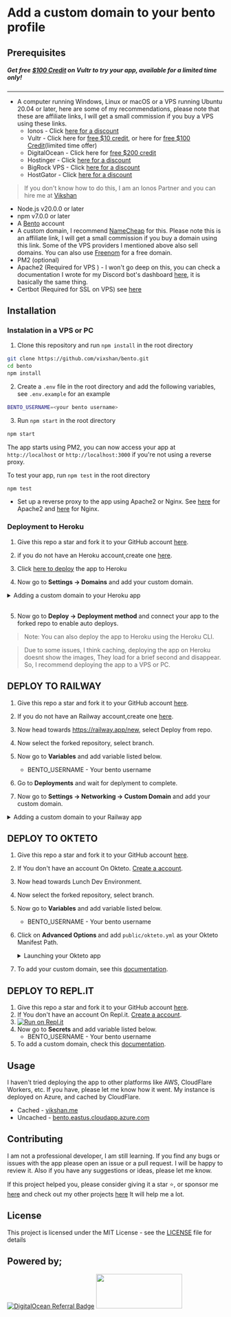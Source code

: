# Add a custom domain to your bento profile

## Prerequisites

##### Get free [$100 Credit](https://www.vultr.com/?ref=9556008-8H) on Vultr to try your app, available for a limited time only!

---

- A computer running Windows, Linux or macOS or a VPS running Ubuntu 20.04 or
  later, here are some of my recommendations, please note that these are
  affiliate links, I will get a small commission if you buy a VPS using these
  links.
  - Ionos - Click [here for a discount](https://acn.ionos.com/SHA5)
  - Vultr - Click here for
    [free $10 credit](https://www.vultr.com/?ref=9556007), or here for
    [free $100 Credit](https://www.vultr.com/?ref=9556008-8H)(limited time
    offer)
  - DigitalOcean - Click here for
    [free $200 credit](https://digitalocean.pxf.io/vikshan)
  - Hostinger - Click [here for a discount](https://hostinger.sjv.io/vikshan)
  - BigRock VPS - Click [here for a discount](https://bigrock-in.sjv.io/vikshan)
  - HostGator - Click
    [here for a discount](https://https://partners.hostgator.com/vikshan)

> If you don't know how to do this, I am an Ionos Partner and you can hire me at
> [Vikshan](https://partnernetwork.ionos.com/partner/vixshan)

- Node.js v20.0.0 or later
- npm v7.0.0 or later
- A [Bento](https://bento.me/vikshan) account
- A custom domain, I recommend [NameCheap](https://namecheap.pxf.io/vikshan) for
  this. Please note this is an affiliate link, I will get a small commission if
  you buy a domain using this link. Some of the VPS providers I mentioned above
  also sell domains. You can also use [Freenom](https://freenom.com) for a free
  domain.
- PM2 (optional)
- Apache2 (Required for VPS ) - I won't go deep on this, you can check a
  documentation I wrote for my Discord bot's dashboard
  [here](https://docs.vikshan.me/installation/dashboard/custom-domain), it is
  basically the same thing.
- Certbot (Required for SSL on VPS) see
  [here](https://docs.vikshan.me/installation/dashboard/custom-domain/ssl-certificate)

## Installation

### Instalation in a VPS or PC

1. Clone this repository and run `npm install` in the root directory

```bash
git clone https://github.com/vixshan/bento.git
cd bento
npm install
```

2. Create a `.env` file in the root directory and add the following variables,
   see `.env.example` for an example

```bash
BENTO_USERNAME=<your bento username>
```

3. Run `npm start` in the root directory

```bash
npm start
```

The app starts using PM2, you can now access your app at `http://localhost` or
`http://localhost:3000` if you're not using a reverse proxy.

To test your app, run `npm test` in the root directory

```bash
npm test
```

- Set up a reverse proxy to the app using Apache2 or Nginx. See
  [here](https://docs.vikshan.me/installation/dashboard/custom-domain) for
  Apache2 and
  [here](https://docs.nginx.com/nginx/admin-guide/web-server/reverse-proxy/) for
  Nginx.

### Deployment to Heroku

1. Give this repo a star and fork it to your GitHub account
   [here](https://github.com/vixshan/bento/fork).
2. if you do not have an Heroku account,create one
   [here](https://signup.heroku.com/).
3. Click
   [here to deploy](https://dashboard.heroku.com/new?template=https%3A%2F%2Fgithub.com%2Fvixshan%2Fbento)
   the app to Heroku

4. Now go to <b>Settings -> Domains</b> and add your custom domain.

<details>
  <summary>Adding a custom domain to your Heroku app</summary>
  <img src="public/images/heroku-dom.jpeg">
</details>
<br>

5. Now go to <b>Deploy -> Deployment method</b> and connect your app to the
   forked repo to enable auto deploys.

> Note: You can also deploy the app to Heroku using the Heroku CLI.

> Due to some issues, I think caching, deploying the app on Heroku doesnt show
> the images, They load for a brief second and disappear. So, I recommend
> deploying the app to a VPS or PC.

## DEPLOY TO RAILWAY

1. Give this repo a star and fork it to your GitHub account
   [here](https://github.com/vixshan/bento/fork).

2. If you do not have an Railway account,create one
   [here](https://railway.app/).

3. Now head towards https://railway.app/new, select Deploy from repo.
4. Now select the forked repository, select branch.
5. Now go to <b>Variables</b> and add variable listed below.
   - BENTO_USERNAME - Your bento username
6. Go to <b>Deployments</b> and wait for deplyment to complete.
7. Now go to <b>Settings -> Networking -> Custom Domain</b> and add your custom
   domain.

<details>
  <summary>Adding a custom domain to your Railway app</summary>
  <img src="public/images/raiway-dom.jpeg">
</details>

## DEPLOY TO OKTETO

1. Give this repo a star and fork it to your GitHub account
   [here](https://github.com/vixshan/bento/fork).

2. If You don't have an account On Okteto.
   [Create a account](https://www.okteto.com/pricing/?plan=SaaS).

3. Now head towards Lunch Dev Environment.
4. Now select the forked repository, select branch.
5. Now go to <b>Variables</b> and add variable listed below.
   - BENTO_USERNAME - Your bento username
6. Click on <b>Advanced Options </b> and add `public/okteto.yml` as your Okteto
   Manifest Path.
   <details>
     <summary>Launching your Okteto app</summary>
     <img src="public/images/okteto.jpeg">
   </details>
7. To add your custom domain, see this
   [documentation](https://www.okteto.com/docs/cloud/custom-domains/).

## DEPLOY TO REPL.IT
1. Give this repo a star and fork it to your GitHub account
   [here](https://github.com/vixshan/bento/fork).
2. If You don't have an account On Repl.it.
   [Create a account](https://repl.it/signup).
3. [![Run on Repl.it](https://repl.it/badge/github/vixshan/bento)](https://replit.com/github/vixshan/bento)
4. Now go to <b>Secrets</b> and add variable listed below.
   - BENTO_USERNAME - Your bento username
5. To add a custom domain, check this [documentation](https://docs.replit.com/hosting/custom-domains).


## Usage

I haven't tried deploying the app to other platforms like AWS, CloudFlare
Workers, etc. If you have, please let me know how it went. My instance is
deployed on Azure, and cached by CloudFlare.

- Cached - [vikshan.me](https://vikshan.me)
- Uncached -
  [bento.eastus.cloudapp.azure.com](https://bento.eastus.cloudapp.azure.com/)

## Contributing

I am not a professional developer, I am still learning. If you find any bugs or
issues with the app please open an issue or a pull request. I will be happy to
review it. Also if you have any suggestions or ideas, please let me know.

If this project helped you, please consider giving it a star ⭐, or sponsor me
[here](https://github.com/sponsors/vixshan) and check out my other projects
[here](https://github.com/vixshan?tab=repositories) It will help me a lot.

## License

This project is licensed under the MIT License - see the [LICENSE](LICENSE) file
for details

## Powered by;

[![DigitalOcean Referral Badge](https://web-platforms.sfo2.cdn.digitaloceanspaces.com/WWW/Badge%201.svg)](https://www.digitalocean.com/?refcode=c5587212fe39&utm_campaign=Referral_Invite&utm_medium=Referral_Program&utm_source=badge)
<a href="https://www.vultr.com/?ref=9556008-8H"><img src="https://www.vultr.com/media/logo_ondark.svg" width="200" height="80"></a>

